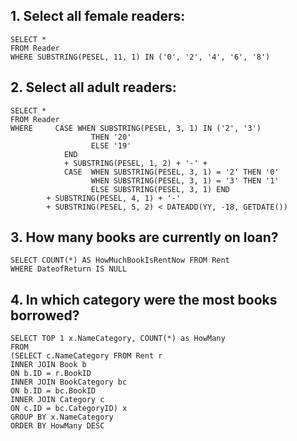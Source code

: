 ## 1. Select all female readers: 

```
SELECT *
FROM Reader
WHERE SUBSTRING(PESEL, 11, 1) IN ('0', '2', '4', '6', '8')
```

## 2. Select all adult readers:

```
SELECT *
FROM Reader
WHERE	  CASE WHEN SUBSTRING(PESEL, 3, 1) IN ('2', '3')
		          THEN '20'
		          ELSE '19'
		    END
		    + SUBSTRING(PESEL, 1, 2) + '-' + 
		    CASE  WHEN SUBSTRING(PESEL, 3, 1) = '2' THEN '0'
		          WHEN SUBSTRING(PESEL, 3, 1) = '3' THEN '1'
		          ELSE SUBSTRING(PESEL, 3, 1) END
        + SUBSTRING(PESEL, 4, 1) + '-'
        + SUBSTRING(PESEL, 5, 2) < DATEADD(YY, -18, GETDATE())
```

## 3. How many books are currently on loan?

```
SELECT COUNT(*) AS HowMuchBookIsRentNow FROM Rent
WHERE DateofReturn IS NULL
```

## 4. In which category were the most books borrowed?

```
SELECT TOP 1 x.NameCategory, COUNT(*) as HowMany
FROM
(SELECT c.NameCategory FROM Rent r
INNER JOIN Book b
ON b.ID = r.BookID
INNER JOIN BookCategory bc
ON b.ID = bc.BookID
INNER JOIN Category c
ON c.ID = bc.CategoryID) x
GROUP BY x.NameCategory
ORDER BY HowMany DESC
```
